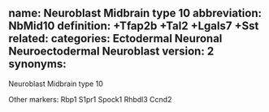 name: Neuroblast Midbrain type 10
abbreviation: NbMid10
definition: +Tfap2b +Tal2 +Lgals7 +Sst
related:
categories: Ectodermal Neuronal Neuroectodermal Neuroblast
version: 2
synonyms:
---

Neuroblast Midbrain type 10


Other markers: 
Rbp1
S1pr1
Spock1
Rhbdl3
Ccnd2